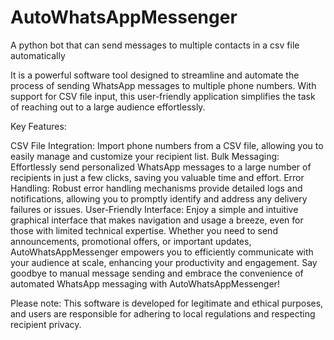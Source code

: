 # AutoWhatsAppMessenger
A python bot that can send messages to multiple contacts in a csv file automatically

It is a powerful software tool designed to streamline and automate the process of sending WhatsApp messages to multiple phone numbers. With support for CSV file input, this user-friendly application simplifies the task of reaching out to a large audience effortlessly.

Key Features:

CSV File Integration: Import phone numbers from a CSV file, allowing you to easily manage and customize your recipient list.
Bulk Messaging: Effortlessly send personalized WhatsApp messages to a large number of recipients in just a few clicks, saving you valuable time and effort.
Error Handling: Robust error handling mechanisms provide detailed logs and notifications, allowing you to promptly identify and address any delivery failures or issues.
User-Friendly Interface: Enjoy a simple and intuitive graphical interface that makes navigation and usage a breeze, even for those with limited technical expertise.
Whether you need to send announcements, promotional offers, or important updates, AutoWhatsAppMessenger empowers you to efficiently communicate with your audience at scale, enhancing your productivity and engagement. Say goodbye to manual message sending and embrace the convenience of automated WhatsApp messaging with AutoWhatsAppMessenger!

Please note: This software is developed for legitimate and ethical purposes, and users are responsible for adhering to local regulations and respecting recipient privacy.
